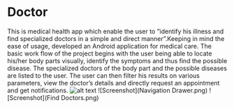 # Doctor
This is medical health app which enable the user to ”identify his illness and find specialized doctors in a simple and direct manner”.Keeping in mind the ease of usage,
developed an Android application for medical care. The basic work flow of the project begins with the user being able to locate his/her body parts visually, identify the symptoms and thus find the possible disease. The specialized doctors of the body part and
the possible diseases are listed to the user. The user can then filter his results on various parameters, view the doctor’s details and directly request an appointment and get
notifications.
![alt text](https://github.com/aviralagrawal/Doctor-App/blob/master/Find_Doctors.jpg)
![Screenshot](Navigation Drawer.png)
![Screenshot](Find Doctors.png)
